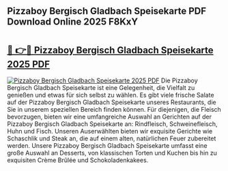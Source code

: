 ## Pizzaboy Bergisch Gladbach Speisekarte PDF Download Online 2025 F8KxY

# <h2><a href="http://gc8u5uu.nevu.top/?p=Pizzaboy+Bergisch+Gladbach+Speisekarte">🔗 👉🔴 Pizzaboy Bergisch Gladbach Speisekarte 2025 PDF</a></h2>

[![Pizzaboy Bergisch Gladbach Speisekarte 2025 PDF](https://i.imgur.com/dBaPXMq.png)](http://gc8u5uu.nevu.top/?p=Pizzaboy+Bergisch+Gladbach+Speisekarte)
Die Pizzaboy Bergisch Gladbach Speisekarte ist eine Gelegenheit, die Vielfalt zu genießen und etwas für sich selbst zu wählen. Es gibt viele frische Salate auf der Pizzaboy Bergisch Gladbach Speisekarte unseres Restaurants, die Sie in unserem speziellen Bereich finden können. Für diejenigen, die Fleisch bevorzugen, bieten wir eine umfangreiche Auswahl an Gerichten auf der Pizzaboy Bergisch Gladbach Speisekarte an: Rindfleisch, Schweinefleisch, Huhn und Fisch. Unseren Auserwählten bieten wir exquisite Gerichte wie Schaschlik und Steak an, die auf einem alten, natürlichen Feuer zubereitet werden. Unsere Pizzaboy Bergisch Gladbach Speisekarte umfasst eine große Auswahl an Desserts, von klassischen Torten und Kuchen bis hin zu exquisiten Crème Brûlée und Schokoladenkakees.
